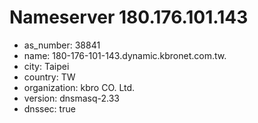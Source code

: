 # Nameserver 180.176.101.143

* as_number: 38841
* name: 180-176-101-143.dynamic.kbronet.com.tw.
* city: Taipei
* country: TW
* organization: kbro CO. Ltd.
* version: dnsmasq-2.33
* dnssec: true
